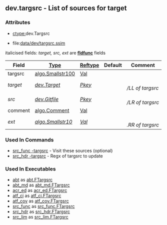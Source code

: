 ## dev.targsrc - List of sources for target


### Attributes
<a href="#attributes"></a>
<!-- dev.mdmark  mdmark:MDSECTION  state:BEG_AUTO  param:Attributes -->
* [ctype:](/txt/ssimdb/dmmeta/ctype.md)dev.Targsrc

* file:[data/dev/targsrc.ssim](/data/dev/targsrc.ssim)

italicised fields: *target, src, ext* are [**fldfunc**](/txt/ssim.md#fldfunc) fields

|Field|[Type](/txt/ssimdb/dmmeta/ctype.md)|[Reftype](/txt/ssimdb/dmmeta/reftype.md)|Default|Comment|
|---|---|---|---|---|
|targsrc|[algo.Smallstr100](/txt/protocol/algo/README.md#algo-smallstr100)|[Val](/txt/exe/amc/reftypes.md#val)|||
|*target*|*[dev.Target](/txt/ssimdb/dev/target.md)*|*[Pkey](/txt/exe/amc/reftypes.md#pkey)*||*<br>/LL of targsrc*|
|*src*|*[dev.Gitfile](/txt/ssimdb/dev/gitfile.md)*|*[Pkey](/txt/exe/amc/reftypes.md#pkey)*||*<br>/LR of targsrc*|
|comment|[algo.Comment](/txt/protocol/algo/Comment.md)|[Val](/txt/exe/amc/reftypes.md#val)|||
|*ext*|*[algo.Smallstr10](/txt/protocol/algo/README.md#algo-smallstr10)*|*[Val](/txt/exe/amc/reftypes.md#val)*||*<br>.RR of targsrc*|

<!-- dev.mdmark  mdmark:MDSECTION  state:END_AUTO  param:Attributes -->

### Used In Commands
<a href="#used-in-commands"></a>
<!-- dev.mdmark  mdmark:MDSECTION  state:BEG_AUTO  param:CmdlineUses -->

* [src_func -targsrc](/txt/exe/src_func/README.md) - Visit these sources (optional) 
* [src_hdr -targsrc](/txt/exe/src_hdr/README.md) - Regx of targsrc to update 

<!-- dev.mdmark  mdmark:MDSECTION  state:END_AUTO  param:CmdlineUses -->

### Used In Executables
<a href="#used-in-executables"></a>
<!-- dev.mdmark  mdmark:MDSECTION  state:BEG_AUTO  param:ImdbUses -->

* [abt](/txt/exe/abt/internals.md) as [abt.FTargsrc](/txt/exe/abt/internals.md#abt-ftargsrc)
* [abt_md](/txt/exe/abt_md/internals.md) as [abt_md.FTargsrc](/txt/exe/abt_md/internals.md#abt_md-ftargsrc)
* [acr_ed](/txt/exe/acr_ed/internals.md) as [acr_ed.FTargsrc](/txt/exe/acr_ed/internals.md#acr_ed-ftargsrc)
* [atf_ci](/txt/exe/atf_ci/internals.md) as [atf_ci.FTargsrc](/txt/exe/atf_ci/internals.md#atf_ci-ftargsrc)
* [atf_cov](/txt/exe/atf_cov/internals.md) as [atf_cov.FTargsrc](/txt/exe/atf_cov/internals.md#atf_cov-ftargsrc)
* [src_func](/txt/exe/src_func/internals.md) as [src_func.FTargsrc](/txt/exe/src_func/internals.md#src_func-ftargsrc)
* [src_hdr](/txt/exe/src_hdr/internals.md) as [src_hdr.FTargsrc](/txt/exe/src_hdr/internals.md#src_hdr-ftargsrc)
* [src_lim](/txt/exe/src_lim/internals.md) as [src_lim.FTargsrc](/txt/exe/src_lim/internals.md#src_lim-ftargsrc)

<!-- dev.mdmark  mdmark:MDSECTION  state:END_AUTO  param:ImdbUses -->


